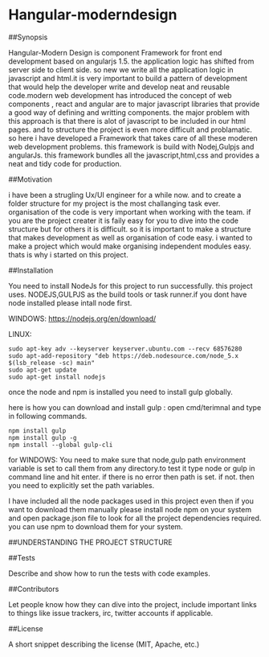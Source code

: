 # Hangular-moderndesign

##Synopsis

Hangular-Modern Design is component Framework for front end development based on angularjs 1.5.
the application logic has shifted from server side to client side. so new we write all the application logic in javascript and html.it is very important to build a pattern of development that would help the developer write and develop neat and reusable code.modern web development has introduced the concept of web components , react and angular are to major javascript libraries that provide a good way of defining and writting components. the major problem with this approach is that there is alot of javascript to be included in our html pages. and to structure the project is even more difficult and problamatic. so here i have developed a Framework that takes care of all these moderen web development problems. this framework is build with Nodej,Gulpjs and angularJs. this framework bundles all the javascript,html,css and provides a neat and tidy code for production.

##Motivation

i have been a strugling Ux/UI engineer for a while now. and to create a folder structure for my project is the most challanging task ever. organisation of the code is very important when working with the team. if you are the project creater it is faily easy for you to dive into the code structure but for others it is difficult. so it is important to make a structure that makes development as well as organisation of code easy. i wanted to make a project which would make organising independent modules easy. thats is why i started on this project.

##Installation

You need to install NodeJs for this project to run successfully. 
this project uses. NODEJS,GULPJS as the build tools or task runner.if you dont have node installed please intall node first.

WINDOWS:
https://nodejs.org/en/download/

LINUX:
```
sudo apt-key adv --keyserver keyserver.ubuntu.com --recv 68576280
sudo apt-add-repository "deb https://deb.nodesource.com/node_5.x $(lsb_release -sc) main"
sudo apt-get update
sudo apt-get install nodejs
```

once the node and npm is installed you need to install gulp globally.

here is how you can download and install gulp : 
open cmd/terimnal and type in following commands.
```
npm install gulp
npm install gulp -g
npm install --global gulp-cli

```  
for WINDOWS:
You need to make sure that node,gulp path environment variable is set to call them from any directory.to test it type node or gulp in command line and hit enter. if there is no error then path is set. if not. then you need to explicitly set the path variables.


I have included all the node packages used in this project even then if you want to download them manually please install node npm on your system and open package.json file to look for all the project dependencies required. you can use npm to download them for your system.


##UNDERSTANDING THE PROJECT STRUCTURE

##Tests

Describe and show how to run the tests with code examples.

##Contributors

Let people know how they can dive into the project, include important links to things like issue trackers, irc, twitter accounts if applicable.

##License

A short snippet describing the license (MIT, Apache, etc.)
